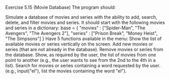 
Exercise 5.15 (Movie Database)
The program should:

Simulate a database of movies and series with the ability to add, search, delete, and filter movies and series.
It should start with the following movies and series in a dictionary:
base = {
"movies" : ["Spider-Man", "The Avengers", "The Avengers 2"],
"series" : ["Prison Break", "Money Heist", "The Simpsons"]
}
Have 5 functions available in the menu:
Show the list of available movies or series vertically on the screen.
Add new movies or series (that are not already in the database).
Remove movies or series from the database.
Show, as required by the user, the list of movies from one point to another (e.g., the user wants to see from the 2nd to the 4th in a list).
Search for movies or series containing a word requested by the user. (e.g., input("el"), list the movies containing the word "el").